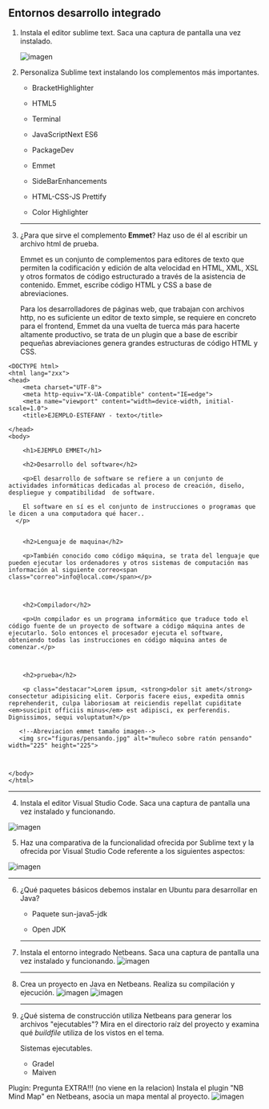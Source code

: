 ## Entornos desarrollo integrado

1. Instala el editor sublime text. Saca una captura de pantalla una vez instalado.

   ![imagen](https://user-images.githubusercontent.com/113978919/212051624-41fc6d90-c3bb-4c2a-9a5e-d51e381daf99.png)
  

2. Personaliza Sublime text instalando los complementos más importantes. 

   - BracketHighlighter
   - HTML5
   - Terminal
   - JavaScriptNext ES6
   - PackageDev

   - Emmet

   - SideBarEnhancements

   - HTML-CSS-JS Prettify

   - Color Highlighter

     

   ------

3. ¿Para que sirve el complemento **Emmet**? Haz uso de él al escribir un archivo html de prueba.

   Emmet es un conjunto de complementos para editores de texto que permiten la codificación y edición de alta  velocidad en HTML, XML, XSL y otros formatos de código estructurado a  través de la asistencia de contenido. Emmet, escribe código HTML y CSS a base de abreviaciones.

   Para los desarrolladores de páginas  web, que trabajan con archivos http, no es suficiente un editor de texto simple, se requiere en concreto para el frontend, Emmet da una vuelta  de tuerca más para hacerte altamente productivo, se trata de un plugin  que a base de escribir pequeñas abreviaciones genera grandes estructuras de código HTML y CSS.
```
<DOCTYPE html>
<html lang="zxx">
<head>
    <meta charset="UTF-8">
    <meta http-equiv="X-UA-Compatible" content="IE=edge">
    <meta name="viewport" content="width=device-width, initial-scale=1.0">
    <title>EJEMPLO-ESTEFANY - texto</title>
    
</head>
<body>

    <h1>EJEMPLO EMMET</h1>

    <h2>Desarrollo del software</h2>

    <p>El desarrollo de software se refiere a un conjunto de actividades informáticas dedicadas al proceso de creación, diseño, despliegue y compatibilidad  de software.

    El software en sí es el conjunto de instrucciones o programas que le dicen a una computadora qué hacer.. 
  </p>


    <h2>Lenguaje de maquina</h2>

    <p>También conocido como código máquina, se trata del lenguaje que pueden ejecutar los ordenadores y otros sistemas de computación mas información al siguiente correo<span class="correo">info@local.com</span></p>



    <h2>Compilador</h2>

    <p>Un compilador es un programa informático que traduce todo el código fuente de un proyecto de software a código máquina antes de ejecutarlo. Solo entonces el procesador ejecuta el software, obteniendo todas las instrucciones en código máquina antes de comenzar.</p>


   
    <h2>prueba</h2>

    <p class="destacar">Lorem ipsum, <strong>dolor sit amet</strong>  consectetur adipisicing elit. Corporis facere eius, expedita omnis reprehenderit, culpa laboriosam at reiciendis repellat cupiditate <em>suscipit officiis minus</em> est adipisci, ex perferendis. Dignissimos, sequi voluptatum?</p>
   
   <!--Abreviacion emmet tamaño imagen-->
   <img src="figuras/pensando.jpg" alt="muñeco sobre ratón pensando" width="225" height="225">
   

    
</body>
</html>
```
   ------

4. Instala el editor Visual Studio Code. Saca una captura de pantalla una vez instalado y funcionando.
  
![imagen](https://user-images.githubusercontent.com/113978919/212053446-d23544b4-e25d-4967-880e-5b362e144197.png)

  

5. Haz una comparativa de la funcionalidad ofrecida por Sublime text y la ofrecida por Visual Studio Code referente a los siguientes aspectos:

 ![imagen](https://github.com/estefany89/Primera-clase-de-Daw1.Entorno-de-desarrollo/blob/51b97e6ffdbfea0eaa556694fffdfaa634e9c228/imagenes/IMA4.png)


   ------

6. ¿Qué paquetes básicos debemos instalar en Ubuntu para desarrollar en Java?

   - Paquete sun-java5-jdk 

   - Open JDK

  

   ------

7. Instala el entorno integrado Netbeans. Saca una captura de pantalla una vez instalado y funcionando. 
 ![imagen](https://github.com/estefany89/Primera-clase-de-Daw1.Entorno-de-desarrollo/blob/5371f04ead23d821f67f6842fa7fc8431303e5ff/imagenes/IMA5.png)
   

   ------

8. Crea un proyecto en Java en Netbeans. Realiza su compilación y ejecución.
 ![imagen](https://github.com/estefany89/Primera-clase-de-Daw1.Entorno-de-desarrollo/blob/51b97e6ffdbfea0eaa556694fffdfaa634e9c228/imagenes/IMA7.png)
 ![imagen](https://github.com/estefany89/Primera-clase-de-Daw1.Entorno-de-desarrollo/blob/51b97e6ffdbfea0eaa556694fffdfaa634e9c228/imagenes/IMA6.png)
   
   ------

9. ¿Qué sistema de construcción utiliza Netbeans para generar los archivos "ejecutables"? Mira en el directorio raíz del proyecto y examina qué *buildfile* utiliza de los vistos en el tema.

   Sistemas ejecutables.
   - Gradel
   - Maiven



Plugin: Pregunta EXTRA!!! (no viene en la relacion)
Instala el plugin "NB Mind Map" en Netbeans, asocia un mapa mental al proyecto.
 ![imagen](https://github.com/estefany89/Primera-clase-de-Daw1.Entorno-de-desarrollo/blob/main/imagenes/Mapa%20NB.png)

